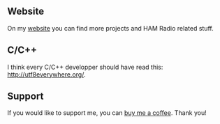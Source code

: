 ## Website
On my [website](https://oblaser.ch/) you can find more projects and HAM Radio related stuff.

## C/C++
I think every C/C++ developper should have read this: <http://utf8everywhere.org/>.

## Support
If you would like to support me, you can [buy me a coffee](https://www.buymeacoffee.com/oblaser). Thank you!
